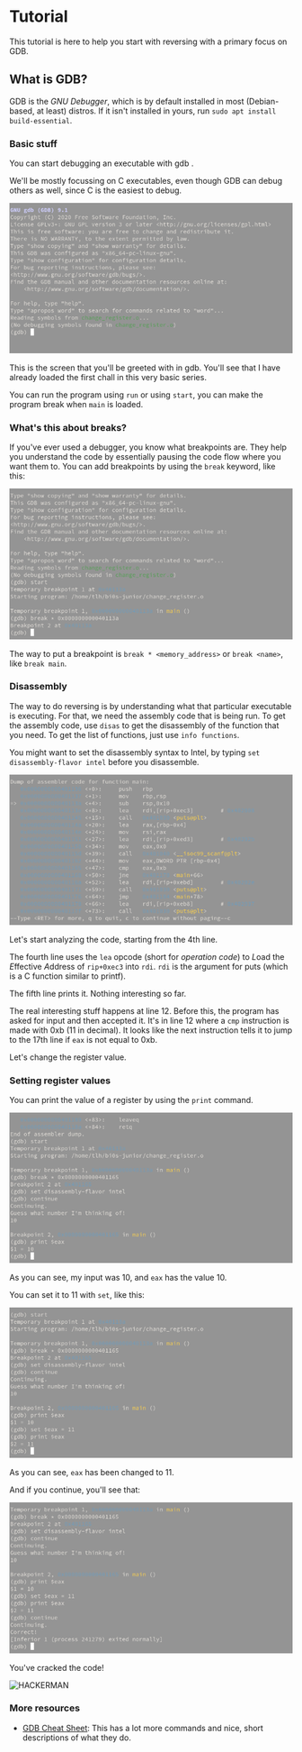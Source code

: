 # Tutorial

This tutorial is here to help you start with reversing with a primary focus on GDB.

## What is GDB?

GDB is the _GNU Debugger_, which is by default installed in most (Debian-based, at least) distros. If it isn't installed in yours, run `sudo apt install build-essential`. 

### Basic stuff

You can start debugging an executable with gdb <file name>.

We'll be mostly focussing on C executables, even though GDB can debug others as well, since C is the easiest to debug.

![GDB start](./Tutorial_images/1.png)

This is the screen that you'll be greeted with in gdb. You'll see that I have already loaded the first chall in this very basic series.

You can run the program using `run` or using `start`, you can make the program break when `main` is loaded.

### What's this about breaks?

If you've ever used a debugger, you know what breakpoints are. They help you understand the code by essentially pausing the code flow where you want them to. You can add breakpoints by using the `break` keyword, like this:

![Breakpoints](./Tutorial_images/2.png)

The way to put a breakpoint is `break * <memory_address>` or `break <name>`, like `break main`.

### Disassembly

The way to do reversing is by understanding what that particular executable is executing. For that, we need the assembly code that is being run. To get the assembly code, use `disas` to get the disassembly of the function that you need. To get the list of functions, just use `info functions`.

You might want to set the disassembly syntax to Intel, by typing `set disassembly-flavor intel` before you disassemble.

![Disassembly of main()](./Tutorial_images/3.png)

Let's start analyzing the code, starting from the 4th line. 

The fourth line uses the `lea` opcode (short for _operation code_) to *L*oad the *E*ffective *A*ddress of `rip+0xec3` into `rdi`. `rdi` is the argument for puts (which is a C function similar to printf).

The fifth line prints it. Nothing interesting so far.

The real interesting stuff happens at line 12. Before this, the program has asked for input and then accepted it. It's in line 12 where a `cmp` instruction is made with 0xb (11 in decimal). It looks like the next instruction tells it to jump to the 17th line if `eax` is not equal to 0xb.

Let's change the register value.

### Setting register values

You can print the value of a register by using the `print` command.

![print usage](./Tutorial_images/4.png)

As you can see, my input was 10, and `eax` has the value 10.

You can set it to 11 with `set`, like this:

![set usage](./Tutorial_images/5.png)

As you can see, `eax` has been changed to 11.

And if you continue, you'll see that:

![done](./Tutorial_images/6.png)

You've cracked the code!

![HACKERMAN](https://i.kym-cdn.com/photos/images/original/001/176/251/4d7.png)

### More resources

- [GDB Cheat Sheet](https://darkdust.net/files/GDB%20Cheat%20Sheet.pdf): This has a lot more commands and nice, short descriptions of what they do.


